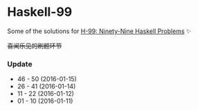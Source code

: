 
# Haskell-99

Some of the solutions for [H-99: Ninety-Nine Haskell Problems](https://wiki.haskell.org/H-99:_Ninety-Nine_Haskell_Problems) :sparkles:
<!-- ![HaskellwikiLogo](https://wiki.haskell.org/wikistatic/haskellwiki_logo.png) -->

~~喜闻乐见的刷题环节~~

### Update

+  46 - 50 (2016-01-15)
+  26 - 41 (2016-01-14)
+  11 - 22 (2016-01-12)
+  01 - 10 (2016-01-11)
